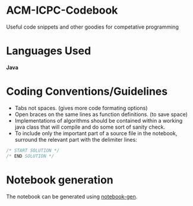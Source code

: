 # ACM-ICPC-Codebook

Useful code snippets and other goodies for competative programming

# Languages Used

**Java**

# Coding Conventions/Guidelines

* Tabs not spaces. (gives more code formating options)
* Open braces on the same lines as function definitions. (to save space)
* Implementations of algorithms should be contained within a working java class that will compile and do some sort of sanity check.
* To include only the important part of a source file in the notebook, surround the relevant part with the delimiter lines:

```java
/* START SOLUTION */
/* END SOLUTION */
```

# Notebook generation

The notebook can be generated using [notebook-gen](https://github.com/BudgieInWA/notebook-gen).
